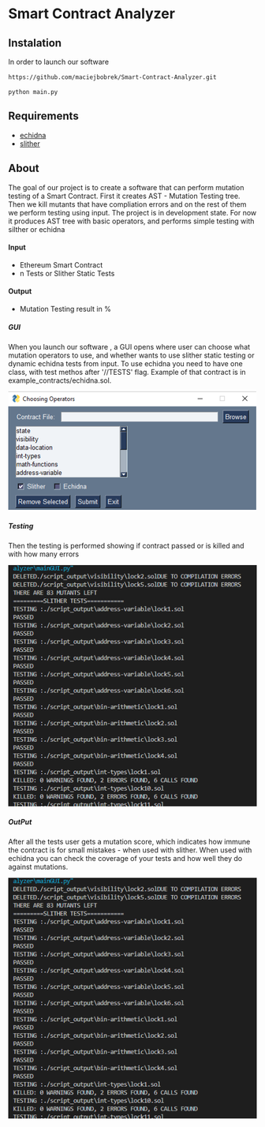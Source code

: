 # Smart Contract Analyzer
## Instalation
In order to launch our software
```
https://github.com/maciejbobrek/Smart-Contract-Analyzer.git
```
```
python main.py
```
## Requirements
- [echidna](https://github.com/crytic/echidna)
- [slither](https://github.com/crytic/slither)

## About 

The goal of our project is to create a software that can perform mutation testing of a Smart Contract. First it creates AST - Mutation Testing tree. Then we kill mutants that have compliation errors and on the rest of them we perform testing using input.
The project is in development state. For now it produces AST tree with basic operators, and performs simple testing with silther or echidna

#### Input

- Ethereum Smart Contract
- n Tests or Slither Static Tests

#### Output

- Mutation Testing result in %

##### GUI

When you launch our software , a GUI opens where user can choose what mutation operators to use, and whether wants to use slither static testing or dynamic echidna tests from input.
To use echidna you need to have one class, with test methos after '//TESTS' flag. Example of that contract is in example_contracts/echidna.sol.

![GUI](./resources/echidna.png "Simple GUI")


##### Testing

Then the testing is performed showing if contract passed or is killed and with how many errors

![Testing](./resources/testing.png "tests")


##### OutPut

After all the tests user gets a mutation score, which indicates how immune the contract is for small mistakes - when used with slither.
When used with echidna you can check the coverage of your tests and how well they do against mutations.

![Output](./resources/testing.png "output")
